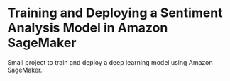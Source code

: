 # Training and Deploying a Sentiment Analysis Model in Amazon SageMaker

Small project to train and deploy a deep learning model using Amazon SageMaker.
